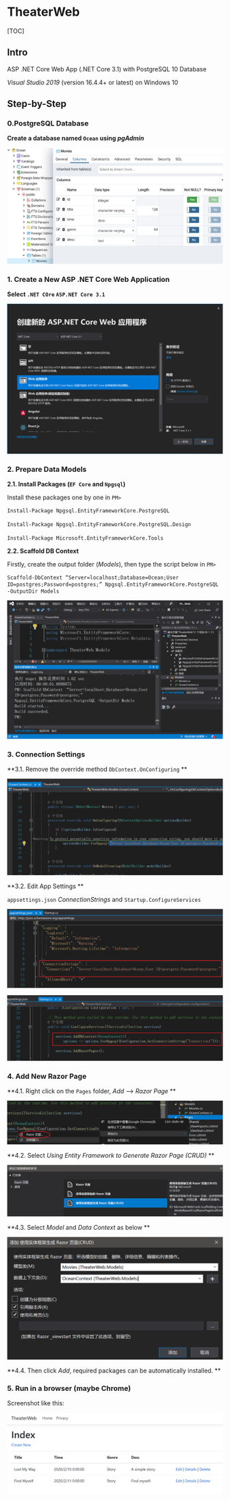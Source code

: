 # TheaterWeb #

[TOC]

## Intro ## 

ASP .NET Core Web App (.NET Core 3.1) with PostgreSQL 10 Database

*Visual Studio 2019* (version 16.4.4+ or latest) on Windows 10



## Step-by-Step ##

### 0.PostgreSQL Database ###

**Create a database named `Ocean` using *pgAdmin***

![00](imgs/00.png) 



### 1. Create a New ASP .NET Core Web Application ###

**Select `.NET COre` `ASP.NET Core 3.1`**

![01](imgs/01.png)



### 2. Prepare Data Models ###



**2.1. Install Packages (`EF Core` and `Npgsql`)**



Install these packages one by one in `PM>`

```
Install-Package Npgsql.EntityFrameworkCore.PostgreSQL

Install-Package Npgsql.EntityFrameworkCore.PostgreSQL.Design

Install-Package Microsoft.EntityFrameworkCore.Tools
```



**2.2. Scaffold DB Context**



Firstly, create the output folder (*Models*), then type the script below in `PM>`

```
Scaffold-DbContext “Server=localhost;Database=Ocean;User ID=postgres;Password=postgres;” Npgsql.EntityFrameworkCore.PostgreSQL -OutputDir Models
```



![03](imgs/03.png)



### 3. Connection Settings ###



**3.1. Remove the override method `DbContext.OnConfiguring` **

![04](imgs/04.png)



**3.2. Edit App Settings **



`appsettings.json` *ConnectionStrings* and `Startup.ConfigureServices`



![05](imgs/05.png)

![06](imgs/06.png)



### 4. Add New Razor Page ###

**4.1. Right click on the `Pages` folder, *Add* --> *Razor Page* **

![07](imgs/07.png)



**4.2. Select *Using Entity Framework to Generate Razor Page (CRUD)* **

![08](imgs/08.png)



**4.3. Select *Model* and *Data Context* as below **

![09](imgs/09.png)



**4.4. Then click *Add*, required packages can be automatically installed. **



### 5. Run in a browser (maybe Chrome) ###



Screenshot like this:

![10](imgs/10.png)